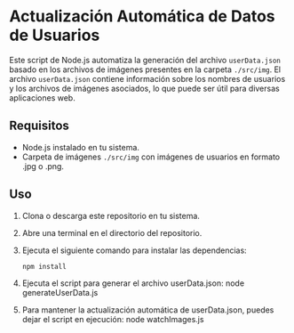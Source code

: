 # Actualización Automática de Datos de Usuarios

Este script de Node.js automatiza la generación del archivo `userData.json` basado en los archivos de imágenes presentes en la carpeta `./src/img`. El archivo `userData.json` contiene información sobre los nombres de usuarios y los archivos de imágenes asociados, lo que puede ser útil para diversas aplicaciones web.

## Requisitos

- Node.js instalado en tu sistema.
- Carpeta de imágenes `./src/img` con imágenes de usuarios en formato .jpg o .png.

## Uso

1. Clona o descarga este repositorio en tu sistema.
2. Abre una terminal en el directorio del repositorio.
3. Ejecuta el siguiente comando para instalar las dependencias:

   ```bash
   npm install
   ```
4. Ejecuta el script para generar el archivo userData.json:
    node generateUserData.js
5. Para mantener la actualización automática de userData.json, puedes dejar el script en ejecución:
    node watchImages.js